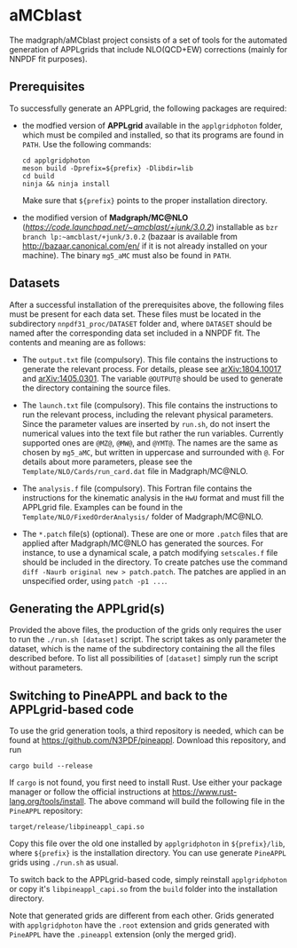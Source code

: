 # aMCblast
The madgraph/aMCblast project consists of a set of tools for the automated
generation of APPLgrids that include NLO(QCD+EW) corrections (mainly for NNPDF
fit purposes).

## Prerequisites
To successfully generate an APPLgrid, the following packages are required:

* the modfied version of **APPLgrid** available in the `applgridphoton` folder,
  which must be compiled and installed, so that its programs are found in
  `PATH`. Use the following commands:

      cd applgridphoton
      meson build -Dprefix=${prefix} -Dlibdir=lib
      cd build
      ninja && ninja install

  Make sure that `${prefix}` points to the proper installation directory.
* the modified version of **Madgraph/MC@NLO**
  (*https://code.launchpad.net/~amcblast/+junk/3.0.2*) installable as `bzr
  branch lp:~amcblast/+junk/3.0.2` (bazaar is available from
  http://bazaar.canonical.com/en/ if it is not already installed on your
  machine). The binary `mg5_aMC` must also be found in `PATH`.

## Datasets
After a successful installation of the prerequisites above, the following files
must be present for each data set. These files must be located in the
subdirectory `nnpdf31_proc/DATASET` folder and, where `DATASET` should be named
after the corresponding data set included in a NNPDF fit. The contents and
meaning are as follows:

* The `output.txt` file (compulsory). This file contains the instructions to
  generate the relevant process. For details, please see
  [arXiv:1804.10017](http://arxiv.org/abs/arXiv:1804.10017) and
  [arXiv:1405.0301](http://arxiv.org/abs/arXiv:1405.0301). The variable
  `@OUTPUT@` should be used to generate the directory containing the source
  files.

* The `launch.txt` file (compulsory). This file contains the instructions to
  run the relevant process, including the relevant physical parameters. Since
  the parameter values are inserted by `run.sh`, do not insert the numerical
  values into the text file but rather the run variables. Currently supported
  ones are `@MZ@`, `@MW@`, and `@YMT@`. The names are the same as chosen by
  `mg5_aMC`, but written in uppercase and surrounded with `@`. For details
  about more parameters, please see the `Template/NLO/Cards/run_card.dat` file
  in Madgraph/MC@NLO.

* The `analysis.f` file (compulsory). This Fortran file contains the
  instructions for the kinematic analysis in the `HwU` format and must fill the
  APPLgrid file. Examples can be found in the
  `Template/NLO/FixedOrderAnalysis/` folder of Madgraph/MC@NLO.

* The `*.patch` file(s) (optional). These are one or more `.patch` files that
  are applied after Madgraph/MC@NLO has generated the sources. For instance, to
  use a dynamical scale, a patch modifying `setscales.f` file should be
  included in the directory. To create patches use the command `diff -Naurb
  original new > patch.patch`. The patches are applied in an unspecified order,
  using `patch -p1 ...`.

## Generating the APPLgrid(s)
Provided the above files, the production of the grids only requires the user to
run the `./run.sh [dataset]` script. The script takes as only parameter the
dataset, which is the name of the subdirectory containing the all the files
described before. To list all possibilities of `[dataset]` simply run the
script without parameters.

## Switching to PineAPPL and back to the APPLgrid-based code
To use the grid generation tools, a third repository is needed, which can be
found at <https://github.com/N3PDF/pineappl>. Download this repository, and run

    cargo build --release

If `cargo` is not found, you first need to install Rust. Use either your
package manager or follow the official instructions at
<https://www.rust-lang.org/tools/install>. The above command will build the
following file in the `PineAPPL` repository:

    target/release/libpineappl_capi.so

Copy this file over the old one installed by `applgridphoton` in
`${prefix}/lib`, where `${prefix}` is the installation directory. You can use
generate `PineAPPL` grids using `./run.sh` as usual.

To switch back to the APPLgrid-based code, simply reinstall `applgridphoton` or
copy it's `libpineappl_capi.so` from the `build` folder into the installation
directory.

Note that generated grids are different from each other. Grids generated with
`applgridphoton` have the `.root` extension and grids generated with `PineAPPL`
have the `.pineappl` extension (only the merged grid).
